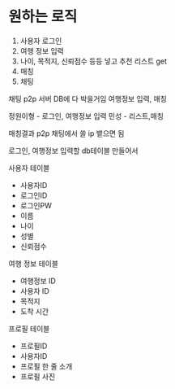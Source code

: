 # 원하는 로직
1. 사용자 로그인
2. 여행 정보 입력
3. 나이, 목적지, 신뢰점수 등등 넣고 추천 리스트 get
4. 매칭
5. 채팅

채팅 p2p
서버 DB에 다 박을거임
여행정보 입력, 매칭

정원이형 - 로그인, 여행정보 입력
민성 - 리스트,매칭

매칭결과 p2p 채팅에서 쓸 ip 뱉으면 됨

로그인, 여행정보 입력할 db테이블 만들어서


사용자 테이블
- 사용자ID
- 로그인ID
- 로그인PW
- 이름
- 나이
- 성별
- 신뢰점수

여행 정보 테이블
- 여행정보 ID
- 사용자 ID
- 목적지
- 도착 시간

프로필 테이블
- 프로필ID
- 사용자ID
- 프로필 한 줄 소개
- 프로필 사진